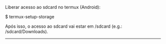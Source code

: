 Liberar acesso ao sdcard no termux (Android):

$ termux-setup-storage

Após isso, o acesso ao sdcard vai estar em /sdcard (e.g.: /sdcard/Downloads).

---


